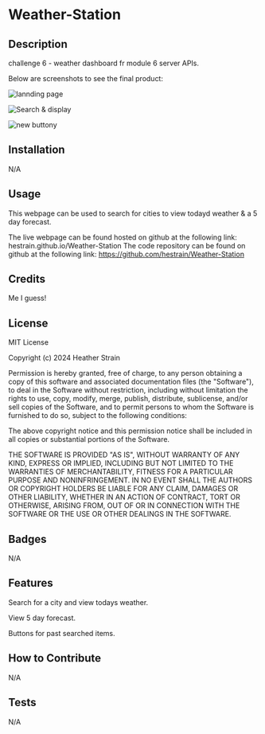 # Weather-Station

## Description
challenge 6 - weather dashboard fr module 6 server APIs.

Below are screenshots to see the final product: 

![lannding page](/Weather-Station/assets/images/weather-landing.png)

![Search & display](/Weather-Station/assets/images/weather-display.png)

![new buttony](/Weather-Station/assets/images/weather-new-button.png)

## Installation

N/A

## Usage
This webpage can be used to search for cities to view todayd weather & a 5 day forecast.

The live webpage can be found hosted on github at the following link: hestrain.github.io/Weather-Station
The code repository can be found on github at the following link: https://github.com/hestrain/Weather-Station

## Credits

Me I guess!

## License
MIT License

Copyright (c) 2024 Heather Strain

Permission is hereby granted, free of charge, to any person obtaining a copy
of this software and associated documentation files (the "Software"), to deal
in the Software without restriction, including without limitation the rights
to use, copy, modify, merge, publish, distribute, sublicense, and/or sell
copies of the Software, and to permit persons to whom the Software is
furnished to do so, subject to the following conditions:

The above copyright notice and this permission notice shall be included in all
copies or substantial portions of the Software.

THE SOFTWARE IS PROVIDED "AS IS", WITHOUT WARRANTY OF ANY KIND, EXPRESS OR
IMPLIED, INCLUDING BUT NOT LIMITED TO THE WARRANTIES OF MERCHANTABILITY,
FITNESS FOR A PARTICULAR PURPOSE AND NONINFRINGEMENT. IN NO EVENT SHALL THE
AUTHORS OR COPYRIGHT HOLDERS BE LIABLE FOR ANY CLAIM, DAMAGES OR OTHER
LIABILITY, WHETHER IN AN ACTION OF CONTRACT, TORT OR OTHERWISE, ARISING FROM,
OUT OF OR IN CONNECTION WITH THE SOFTWARE OR THE USE OR OTHER DEALINGS IN THE
SOFTWARE.


## Badges
N/A

## Features
Search for a city and view todays weather.

View 5 day forecast.

Buttons for past searched items.

## How to Contribute

N/A

## Tests

N/A